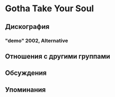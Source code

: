 # Gotha Take Your Soul



## Дискография

### "demo" 2002, Alternative




## Отношения с другими группами


## Обсуждения


## Упоминания

